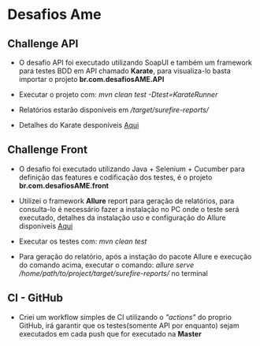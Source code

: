 # Desafios Ame

## Challenge API

- O desafio API foi executado utilizando SoapUI e também um framework para testes BDD em API chamado **Karate**, para visualiza-lo basta importar o projeto **br.com.desafiosAME.API**
- Executar o projeto com: _mvn clean test -Dtest=KarateRunner_

- Relatórios estarão disponíveis em _/target/surefire-reports/_

- Detalhes do Karate desponíveis [Aqui](https://github.com/intuit/karate)

## Challenge Front

- O desafio foi executado utilizando Java + Selenium + Cucumber para definição das features e codificação dos testes, é o projeto **br.com.desafiosAME.front**

- Utilizei o framework **Allure** report para geração de relatórios, para consulta-lo é necessário fazer a instalação no PC onde o teste será executado, detalhes da instalação uso e configuração do Allure disponíveis [Aqui](https://docs.qameta.io/allure/#_installing_a_commandline)

- Executar os testes com: _mvn clean test_

- Para geração do relatório, após a instação do pacote Allure e execução do comando acima, executar o comando: _allure serve /home/path/to/project/target/surefire-reports/_ no terminal


## CI - GitHub
- Criei um workflow simples de CI utilizando o _"actions"_ do proprio GitHub, irá garantir que os testes(somente API por enquanto) sejam executados em cada push que for executado na **Master**
